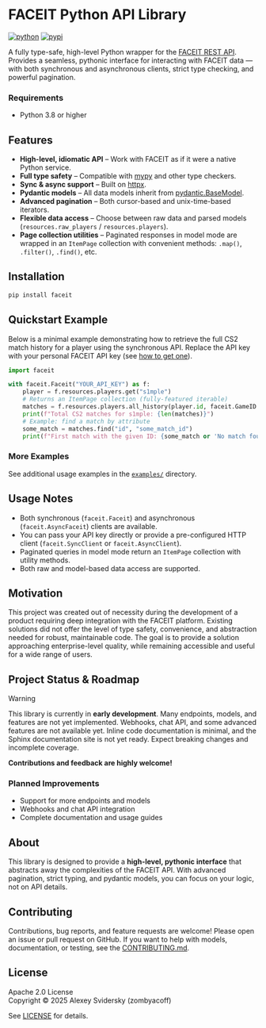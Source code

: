 # FACEIT Python API Library

[![python](https://img.shields.io/badge/python-3.8%2B-3776ab?style=flat-square&labelColor=ffffff&color=2e86c1)](https://www.python.org/)
[![pypi](https://img.shields.io/pypi/v/faceit?style=flat-square&labelColor=ffffff&color=43a047)](https://pypi.org/project/faceit/)

A fully type-safe, high-level Python wrapper for the [FACEIT REST API](https://docs.faceit.com/docs).
Provides a seamless, pythonic interface for interacting with FACEIT data — with both synchronous and asynchronous clients, strict type checking, and powerful pagination.

### Requirements

- Python 3.8 or higher

## Features

- **High-level, idiomatic API** – Work with FACEIT as if it were a native Python service.
- **Full type safety** – Compatible with [mypy](https://mypy-lang.org/) and other type checkers.
- **Sync & async support** – Built on [httpx](https://www.python-httpx.org/).
- **Pydantic models** – All data models inherit from [pydantic.BaseModel](https://docs.pydantic.dev/latest/usage/models/).
- **Advanced pagination** – Both cursor-based and unix-time-based iterators.
- **Flexible data access** – Choose between raw data and parsed models (`resources.raw_players` / `resources.players`).
- **Page collection utilities** – Paginated responses in model mode are wrapped in an `ItemPage` collection with convenient methods: `.map()`, `.filter()`, `.find()`, etc.

## Installation

```bash
pip install faceit
```

## Quickstart Example

Below is a minimal example demonstrating how to retrieve the full CS2 match history for a player using the synchronous API.
Replace the API key with your personal FACEIT API key (see [how to get one](https://docs.faceit.com/getting-started/authentication/api-keys)).

```python
import faceit

with faceit.Faceit("YOUR_API_KEY") as f:
    player = f.resources.players.get("s1mple")
    # Returns an ItemPage collection (fully-featured iterable)
    matches = f.resources.players.all_history(player.id, faceit.GameID.CS2)
    print(f"Total CS2 matches for s1mple: {len(matches)}")
    # Example: find a match by attribute
    some_match = matches.find("id", "some_match_id")
    print(f"First match with the given ID: {some_match or 'No match found'}")
```

### More Examples

See additional usage examples in the [`examples/`](examples/) directory.

## Usage Notes

- Both synchronous (`faceit.Faceit`) and asynchronous (`faceit.AsyncFaceit`) clients are available.
- You can pass your API key directly or provide a pre-configured HTTP client (`faceit.SyncClient` or `faceit.AsyncClient`).
- Paginated queries in model mode return an `ItemPage` collection with utility methods.
- Both raw and model-based data access are supported.

## Motivation

This project was created out of necessity during the development of a product requiring deep integration with the FACEIT platform.
Existing solutions did not offer the level of type safety, convenience, and abstraction needed for robust, maintainable code.
The goal is to provide a solution approaching enterprise-level quality, while remaining accessible and useful for a wide range of users.

## Project Status & Roadmap

> [!WARNING]
>
> This library is currently in **early development**.
> Many endpoints, models, and features are not yet implemented.
> Webhooks, chat API, and some advanced features are not available yet.
> Inline code documentation is minimal, and the Sphinx documentation site is not yet ready.
> Expect breaking changes and incomplete coverage.
>
> **Contributions and feedback are highly welcome!**

### Planned Improvements

- Support for more endpoints and models
- Webhooks and chat API integration
- Complete documentation and usage guides

## About

This library is designed to provide a **high-level, pythonic interface** that abstracts away the complexities of the FACEIT API.
With advanced pagination, strict typing, and pydantic models, you can focus on your logic, not on API details.

## Contributing

Contributions, bug reports, and feature requests are welcome!
Please open an issue or pull request on GitHub.
If you want to help with models, documentation, or testing, see the [CONTRIBUTING.md](CONTRIBUTING.md).

## License

Apache 2.0 License  
Copyright © 2025 Alexey Svidersky (zombyacoff)

See [LICENSE](LICENSE) for details.

